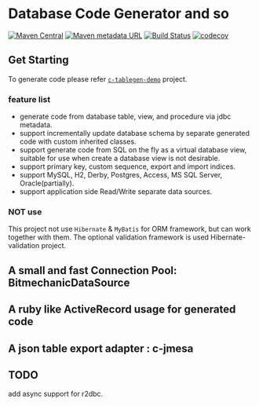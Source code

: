 # Database Code Generator and so 


[![Maven Central](https://img.shields.io/maven-central/v/com.github.yujiaao/c-tools.svg)](http://search.maven.org/#search%7Cga%7C1%7Cc-tools)
[![Maven metadata URL](https://img.shields.io/maven-metadata/v/https/oss.sonatype.org/content/repositories/releases/com/github/yujiaao/c-tools/maven-metadata.xml.svg)](https://oss.sonatype.org/content/repositories/releases/com/github/yujiaao/c-tools)
[![Build Status](https://travis-ci.com/yujiaao/c-tools.svg?branch=master)](https://travis-ci.com/yujiaao/c-tools)
[![codecov](https://codecov.io/gh/yujiaao/c-tools/branch/master/graph/badge.svg?token=NIRX0PUZ2A)](https://codecov.io/gh/yujiaao/c-tools)


## Get Starting 
To generate code please refer [`c-tablegen-demo`](c-tablegen-demo) project.

### feature list

 - generate code from database table, view, and procedure via jdbc metadata.
 - support incrementally update database schema by separate generated code with custom inherited classes.
 - support generate code from SQL on the fly as a virtual database view, suitable for use when create a database view is not desirable.
 - support primary key, custom sequence, export and import indices.
 - support MySQL, H2, Derby, Postgres, Access, MS SQL Server, Oracle(partially).
 - support application side Read/Write separate data sources.
 
### NOT use
 This project not use `Hibernate` & `MyBatis` for ORM framework, but can work together with them.
 The optional validation framework is used Hibernate-validation project.


## A small and fast Connection Pool: BitmechanicDataSource

## A ruby like ActiveRecord usage for generated code

## A json table export adapter : c-jmesa

## TODO
add async support for r2dbc.
